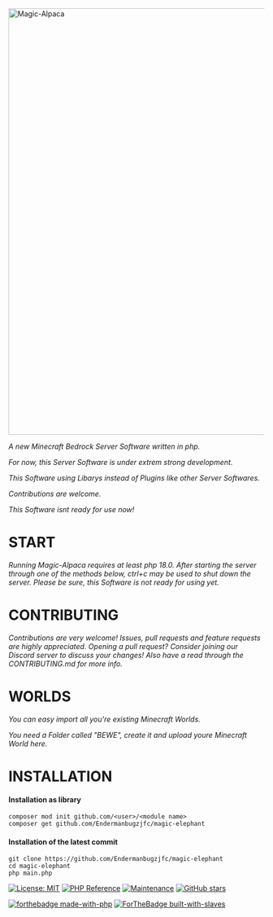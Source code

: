 
<img alt="Magic-Alpaca" width="838" src="https://raw.githubusercontent.com/PocketMiner92/Magic-Alpaca/main/.github/Images/MAGIC-ALPACA_1.png" />


*A new Minecraft Bedrock Server Software written in php.*

*For now, this Server Software is under extrem strong development.*




*This Software using Libarys instead of Plugins like other Server Softwares.*

*Contributions are welcome.*

*This Software isnt ready for use now!*



# **START**

*Running Magic-Alpaca requires at least php 18.0. After starting the server through one of the methods below, ctrl+c may be used to shut down the server. Please be sure, this Software is not ready for using yet.*

# **CONTRIBUTING**

*Contributions are very welcome! Issues, pull requests and feature requests are highly appreciated. Opening a pull request? Consider joining our Discord server to discuss your changes! Also have a read through the CONTRIBUTING.md for more info.*


# **WORLDS**

*You can easy import all you're existing Minecraft Worlds.*

*You need a Folder called "BEWE", create it and upload youre Minecraft World here.*

# **INSTALLATION**

#### Installation as library
```
composer mod init github.com/<user>/<module name>
composer get github.com/Endermanbugzjfc/magic-elephant
```

#### Installation of the latest commit
```
git clone https://github.com/Endermanbugzjfc/magic-elephant
cd magic-elephant
php main.php
```

[![License: MIT](https://img.shields.io/badge/License-MIT-yellow.svg)](https://opensource.org/licenses/MIT)
[![PHP Reference](https://pkg.php.dev/badge/github.com/Endermanbugzjfc/Magic-Elephant.svg)](https://pkg.php.dev/github.com/Endermanbugzjfc/Magic-Elephant)
[![Maintenance](https://img.shields.io/badge/Maintained%3F-no-red.svg)](https://GitHub.com/Endermanbugzjfc/Magic-Elephant/graphs/commit-activity)
[![GitHub stars](https://badgen.net/github/stars/Endermanbugzjfc/Magic-Elephant)](https://GitHub.com/Endermanbugzjfc/Magic-Elephant/stargazers/)


[![forthebadge made-with-php](http://ForTheBadge.com/images/badges/made-with-php.svg)](https://php.dev/)
[![ForTheBadge built-with-slaves](http://ForTheBadge.com/images/badges/built-with-slaves.svg)](https://GitHub.com/Endermanbugzjfc/)
